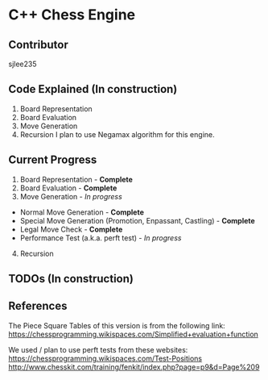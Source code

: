 # C++ Chess Engine
## Contributor
sjlee235
## Code Explained (In construction)
1. Board Representation
2. Board Evaluation
3. Move Generation
4. Recursion
I plan to use Negamax algorithm for this engine.

## Current Progress
1. Board Representation - **Complete**
2. Board Evaluation - **Complete**
3. Move Generation - *In progress*
  - Normal Move Generation - **Complete**
  - Special Move Generation (Promotion, Enpassant, Castling) - **Complete**
  - Legal Move Check - **Complete**  
  - Performance Test (a.k.a. perft test) - *In progress*
4. Recursion

## TODOs (In construction)

## References  
The Piece Square Tables of this version is from the following link:   https://chessprogramming.wikispaces.com/Simplified+evaluation+function  

We used / plan to use perft tests from these websites:  
https://chessprogramming.wikispaces.com/Test-Positions  
http://www.chesskit.com/training/fenkit/index.php?page=p9&d=Page%209
